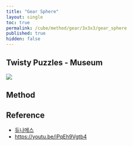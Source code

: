 ```yaml
---
title: "Gear Sphere"
layout: single
toc: true
permalink: /cube/method/gear/3x3x3/gear_sphere
published: true
hidden: false
---
```


<head>
  <base target="_blank">
</head>



## Twisty Puzzles - Museum

<a href="https://twistypuzzles.com/app/museum/museum_showitem.php?pkey=8364">
  <img src="https://twistypuzzles.com/museum/large/08364-01.jpg">
</a>



## Method



## Reference

- [듀나메스](https://youtu.be/ozOb0DbnnV0)
- <https://youtu.be/iPqEh9Vgtb4>
